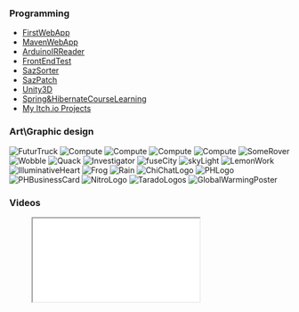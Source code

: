 ### Programming 
* [FirstWebApp](https://github.com/Sazails/FirstWebApp)<br>
* [MavenWebApp](https://github.com/Sazails/MavenWebApp)<br>
* [ArduinoIRReader](https://github.com/Sazails/Arduino-InfraredReaderInput)<br>
* [FrontEndTest](https://github.com/Sazails/FrontEndTesting)<br>
* [SazSorter](https://github.com/Sazails/SazSorter)<br>
* [SazPatch](https://github.com/Sazails/SazPatch)<br>
* [Unity3D](https://github.com/Sazails/Unity-3D)<br>
* [Spring&HibernateCourseLearning](https://github.com/Sazails/SpringHibernateCourseLearning)<br>
* [My Itch.io Projects](https://sazails.itch.io/)<br>

### Art\Graphic design
![FuturTruck](Images/FuturTruckEdit.png "FuturTruck")
![Compute](Images/flaming.png "Flaming")
![Compute](Images/vortex.png "Vortex")
![Compute](Images/volcano.png "Volcano")
![Compute](Images/Compute.png "Compute")
![SomeRover](Images/SomeRover.png "SomeRover")
![Wobble](Images/Wobble.png "Wobble")
![Quack](Images/Quack.png "Quack")
![Investigator](Images/Investigator.png "Investigator")
![fuseCity](Images/fuseCity.png "FuseCity")
![skyLight](Images/skyLight.png "SkyLight")
![LemonWork](Images/LemonWork.png "LemonWork")
![IlluminativeHeart](Images/IlluminativeHeart.png "IlluminativeHeart")
![Frog](Images/Frog.png "Frog")
![Rain](Images/Rain.png "Rain")
![ChiChatLogo](Images/ChiChatLogo.png "ChiChatLogo")
![PHLogo](Images/PHLogo.png "PHLogo")
![PHBusinessCard](Images/PHBusinessCard.png "PHBusinessCard")
![NitroLogo](Images/NitroLogo.png "NitroLogo")
![TaradoLogos](Images/TaradoLogos.png "TaradoLogos")
![GlobalWarmingPoster](Images/GlobalWarmingPoster.png "GlobalWarmingPoster")

### Videos

<figure class="video_container">
  <iframe src="Videos/PHIntro.mp4" frameborder="1" allowfullscreen="true"><iframe>
  <iframe src="Videos/PHOutro.mp4" frameborder="1" allowfullscreen="true"><iframe>
</figure>